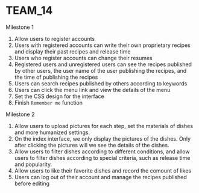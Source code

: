 # TEAM_14

Milestone 1
1. Allow users to register accounts
2. Users with registered accounts can write their own proprietary recipes and display their past recipes and release time
3. Users who register accounts can change their resumes
4. Registered users and unregistered users can see the recipes published by other users, the user name of the user publishing the recipes, and the time of publishing the recipes
5. Users can search recipes published by others according to keywords
6. Users can click the menu link and view the details of the menu
7. Set the CSS design for the interface
8. Finish ``Remember me`` function

Milestone 2
1. Allow users to upload pictures for each step, set the materials of dishes and more humanized settings.
2. On the index interface, we only display the pictures of the dishes. Only after clicking the pictures will we see the details of the dishes.
3. Allow users to filter dishes according to different conditions, and allow users to filter dishes according to special criteria, such as release time and popularity.
4. Allow users to like their favorite dishes and record the comount of likes
5. Users can log out of their account and manage the recipes published before editing

